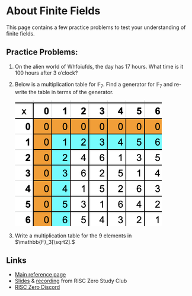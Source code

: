# About Finite Fields

This page contains a few practice problems to test your understanding of finite fields. 
  
## Practice Problems:
1. On the alien world of Whfoiufds, the day has 17 hours. What time is it 100 hours after 3 o’clock? 

2. Below is a multiplication table for $\mathbb{F}_7$. Find a generator for $\mathbb{F}_7$ and re-write the table in terms of the generator. 

    ![mod 7 multiplication table](assets/mod-7-multiplication.png)

3. Write a multiplication table for the 9 elements in $\mathbb{F}_3[\sqrt2].$ 

## Links
- [Main reference page](../reference-docs/about-finite-fields.md)
- [Slides](https://drive.google.com/file/d/146BOC_hHH0703OcKT-LwjIb3S0NYkGh0/view) & [recording](https://www.youtube.com/watch?v=BKViygqOW3I&list=PLcPzhUaCxlCjdhONxEYZ1dgKjZh3ZvPtl&index=3) from RISC Zero Study Club
- [RISC Zero Discord](https://discord.gg/risczero)